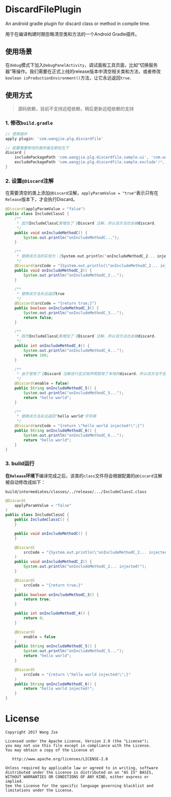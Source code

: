 # DiscardFilePlugin

An android gradle plugin for discard class or method in compile time.

用于在编译构建时期忽略清空类和方法的一个Android Gradle插件。

## 使用场景

在`debug`模式下加入`DebugPanelActivity`，调试面板工具页面，比如“切换服务器”等操作。我们需要在正式上线的release版本中清空相关类和方法，或者修改`boolean isProductionEnvironment()`方法，让它永远返回`true`.

## 使用方式

> 源码依赖，目前不支持远程依赖，稍后更新远程依赖的支持

### 1. 修改`build.gradle`

```groovy
// 使用插件
apply plugin: 'com.wangjie.plg.discardfile'

// 配置需要修改的类所属在那些包下
discard {
    includePackagePath 'com.wangjie.plg.discardfile.sample.ui', 'com.wangjie.plg.discardfile.sample.include'
    excludePackagePath 'com.wangjie.plg.discardfile.sample.exclude'/*, 'com.wangjie.plg.discardfile.sample.ui.MainActivity'*/
}
```

### 2. 设置`@Discard`注解

在需要清空的类上添加`@Discard`注解，`applyParamValue = "true"`表示只有在`Release`版本下，才会执行Discard。

```java
@Discard(applyParamValue = "false")
public class IncludeClassC {
    /**
     * 因为IncludeClassC类增加了`@Discard`注解，所以该方法也会被discard。
     */
    public void onIncludeMethodC() {
        System.out.println("onIncludeMethodC...");
    }

    /**
     * 替换该方法的实现为：{System.out.println("onIncludeMethodC_2... injected!");}
     */
    @Discard(srcCode = "{System.out.println(\"onIncludeMethodC_2... injected!\");}")
    public void onIncludeMethodC_2() {
        System.out.println("onIncludeMethodC_2...");
    }

    /**
     * 替换该方法永远返回true
     */
    @Discard(srcCode = "{return true;}")
    public boolean onIncludeMethodC_3() {
        System.out.println("onIncludeMethodC_3...");
        return false;
    }

    /**
     * 因为IncludeClassC类增加了`@Discard`注解，所以该方法也会被discard。
     */
    public int onIncludeMethodC_4() {
        System.out.println("onIncludeMethodC_4...");
        return 100;
    }

    /**
     * 由于使用了`@Discard`注解进行显式地声明禁用了本地的discard，所以该方法不会被discard
     */
    @Discard(enable = false)
    public String onIncludeMethodC_5() {
        System.out.println("onIncludeMethodC_5...");
        return "hello world";
    }

    /**
     * 替换该方法永远返回"hello world"字符串
     */
    @Discard(srcCode = "{return \"hello world injected!\";}")
    public String onIncludeMethodC_6() {
        System.out.println("onIncludeMethodC_6...");
        return "hello world";
    }
}
```

### 3. build运行

**在`Release`环境下**编译完成之后，该类的`class`文件将会根据配置的`@Discard`注解被自动修改成如下：

```
build/intermediates/classes/../release/.../IncludeClassC.class
```

```java
@Discard(
    applyParamValue = "false"
)
public class IncludeClassC {
    public IncludeClassC() {
    }

    public void onIncludeMethodC() {
    }

    @Discard(
        srcCode = "{System.out.println(\"onIncludeMethodC_2... injected!\");}"
    )
    public void onIncludeMethodC_2() {
        System.out.println("onIncludeMethodC_2... injected!");
    }

    @Discard(
        srcCode = "{return true;}"
    )
    public boolean onIncludeMethodC_3() {
        return true;
    }

    public int onIncludeMethodC_4() {
        return 0;
    }

    @Discard(
        enable = false
    )
    public String onIncludeMethodC_5() {
        System.out.println("onIncludeMethodC_5...");
        return "hello world";
    }

    @Discard(
        srcCode = "{return \"hello world injected!\";}"
    )
    public String onIncludeMethodC_6() {
        return "hello world injected!";
    }
}
```

License
=======


```
Copyright 2017 Wang Jie

Licensed under the Apache License, Version 2.0 (the "License");
you may not use this file except in compliance with the License.
You may obtain a copy of the License at

   http://www.apache.org/licenses/LICENSE-2.0

Unless required by applicable law or agreed to in writing, software
distributed under the License is distributed on an "AS IS" BASIS,
WITHOUT WARRANTIES OR CONDITIONS OF ANY KIND, either express or implied.
See the License for the specific language governing blacklist and
limitations under the License.
```








